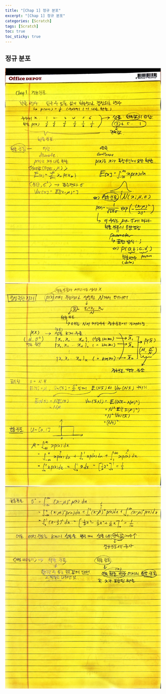 ```yaml
---
title: "[Chap 1] 정규 분포"
excerpt: "[Chap 1] 정규 분포"
categories: [Scratch]
tags: [Scratch]
toc: true
toc_sticky: true
---
```


## 정규 분포

![ch1_1](../../../assets/image/Scratch/ch1_1.jpeg) <br>
![ch1_2](../../../assets/image/Scratch/ch1_2.jpeg) <br>
![ch1_3](../../../assets/image/Scratch/ch1_3.jpeg) <br>

